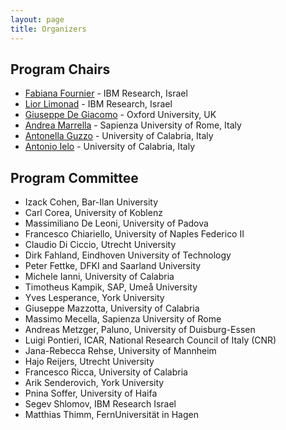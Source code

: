```yaml
---
layout: page
title: Organizers
---
```


## Program Chairs
- [Fabiana Fournier](mailto:fabiana@il.ibm.com) - IBM Research, Israel
- [Lior Limonad](mailto:liorli@il.ibm.com) - IBM Research, Israel
- [Giuseppe De Giacomo](mailto:giuseppe.degiacomo@cs.ox.ac.uk) - Oxford University, UK
- [Andrea Marrella](mailto:marrella@diag.uniroma1.it) - Sapienza University of Rome, Italy
- [Antonella Guzzo](mailto:antonella.guzzo@unical.it) - University of Calabria, Italy 
- [Antonio Ielo](mailto:antonio.ielo@unical.it) - University of Calabria, Italy 


## Program Committee
- Izack Cohen, Bar-Ilan University
- Carl Corea, University of Koblenz
- Massimiliano De Leoni, University of Padova
- Francesco Chiariello, University of Naples Federico II
- Claudio Di Ciccio, Utrecht University
- Dirk Fahland, Eindhoven University of Technology
- Peter Fettke, DFKI and Saarland University
- Michele Ianni, University of Calabria
- Timotheus Kampik, SAP, Umeå University
- Yves Lesperance, York University
- Giuseppe Mazzotta, University of Calabria
- Massimo Mecella, Sapienza University of Rome
- Andreas Metzger, Paluno, University of Duisburg-Essen
- Luigi Pontieri, ICAR, National Research Council of Italy (CNR)
- Jana-Rebecca Rehse, University of Mannheim
- Hajo Reijers, Utrecht University
- Francesco	Ricca, University of Calabria
- Arik Senderovich, York University
- Pnina Soffer, University of Haifa
- Segev Shlomov, IBM Research Israel
- Matthias Thimm, FernUniversität in Hagen
